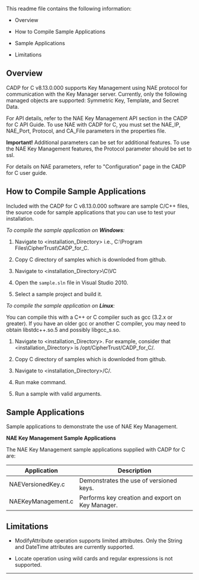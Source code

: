 This readme file contains the following information:

* Overview

* How to Compile Sample Applications

* Sample Applications

* Limitations

## Overview

CADP for C v8.13.0.000 supports Key Management using NAE protocol for communication with the Key Manager server. Currently, only the following managed objects are supported: Symmetric Key, Template, and Secret Data.

For API details, refer to the NAE Key Management API section in the CADP for C API Guide. To use NAE with CADP for C, you must set the NAE_IP, NAE_Port, Protocol, and CA_File parameters in the properties file.

**Important!** Additional parameters can be set for additional features. To use the NAE Key Management features, the Protocol parameter should be set to ssl.

For details on NAE parameters, refer to "Configuration" page in the CADP for C user guide.

## How to Compile Sample Applications

Included with the CADP for C v8.13.0.000 software are sample C/C++ files, the source code for sample applications that you can use to test your installation.

*To compile the sample application on **Windows**:*

1. Navigate to <installation_Directory> i.e., C:\Program Files\CipherTrust\CADP_for_C\.

2. Copy C directory of samples which is downloded from github.

3. Navigate to <installation_Directory>\C\VC

4. Open the `sample.sln` file in Visual Studio 2010.

5. Select a sample project and build it.

*To compile the sample application on **Linux**:*

You can compile this with a C++ or C compiler such as gcc (3.2.x or greater). If you have an older gcc or another C compiler, you may need to obtain libstdc++.so.5 and possibly libgcc_s.so.

1. Navigate to <installation_Directory>. For example, consider that <installation_Directory> is /opt/CipherTrust/CADP_for_C/.

2. Copy C directory of samples which is downloded from github.

3. Navigate to <installation_Directory>/C/.

4. Run make command.

5. Run a sample with valid arguments.

## Sample Applications

Sample applications to demonstrate the use of NAE Key Management.

**NAE Key Management Sample Applications**

The NAE Key Management sample applications supplied with CADP for C are:

Application | Description
---|---
NAEVersionedKey.c | Demonstrates the use of versioned keys.
NAEKeyManagement.c | Performs key creation and export on Key Manager.

## Limitations

* ModifyAttribute operation supports limited attributes. Only the String and DateTime attributes are currently supported.

* Locate operation using wild cards and regular expressions is not supported.

---